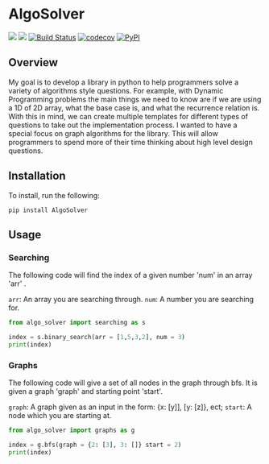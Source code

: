 # AlgoSolver


[![](https://img.shields.io/badge/license-Apache-green)](https://www.apache.org/licenses/LICENSE-2.0)
[![](https://img.shields.io/github/issues/nickbohm555/AlgoSolver)](https://github.com/Nickbohm555/AlgoSolver/issues)
[![Build Status](https://github.com/Nickbohm555/AlgoSolver/actions/workflows/build.yml/badge.svg)](https://github.com/Nickbohm555/AlgoSolver/actions/workflows/build.yml)
[![codecov](https://codecov.io/gh/nickbohm555/AlgoSolver/branch/main/graph/badge.svg)](https://app.codecov.io/gh/Nickbohm555/AlgoSolver/tree/main)
[![PyPI](https://img.shields.io/pypi/v/AlgoSolver)](https://pypi.org/project/AlgoSolver/0.1.1/)



## Overview
My goal is to develop a library in python to help programmers solve a variety of algorithms style questions. For example, with Dynamic Programming problems the main things we need to know are if we are using a 1D of 2D array, what the base case is, and what the recurrence relation is. With this in mind, we can create multiple templates for different types of questions to take out the implementation process. I wanted to have a special focus on graph algorithms for the library. This will allow programmers to spend more of their time thinking about high level design questions.


## Installation
To install, run the following:
```
pip install AlgoSolver
```

## Usage
### Searching
The following code will find the index of a given number 'num' in an array 'arr' .  

`arr`: An array you are searching through. 
`num`: A number you are searching for.

```python
from algo_solver import searching as s

index = s.binary_search(arr = [1,5,3,2], num = 3)
print(index)
```

### Graphs
The following code will give a set of all nodes in the graph through bfs. It is given a graph 'graph' and starting point 'start'.  

`graph`: A graph given as an input in the form: {x: [y]], [y: [z]}, ect;
`start`: A node which you are starting at.

```python
from algo_solver import graphs as g

index = g.bfs(graph = {2: [3], 3: []} start = 2)
print(index)
```

